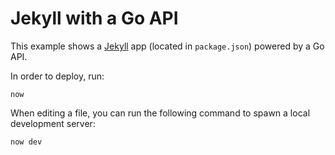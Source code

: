 # Jekyll with a Go API

This example shows a [Jekyll](https://jekyllrb.com) app (located in `package.json`) powered by a Go API.

In order to deploy, run:

```
now
```

When editing a file, you can run the following command to spawn a local development server:

```
now dev
```
